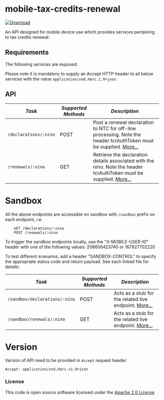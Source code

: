 mobile-tax-credits-renewal
=============================================

[ ![Download](https://api.bintray.com/packages/hmrc/releases/mobile-tax-credits-renewal/images/download.svg) ](https://bintray.com/hmrc/releases/mobile-tax-credits-renewal/_latestVersion)

An API designed for mobile device use which provides services pertaining to tax credits renewal.

Requirements
------------

The following services are exposed.

Please note it is mandatory to supply an Accept HTTP header to all below services with the value ```application/vnd.hmrc.1.0+json```. 

API
---

| *Task* | *Supported Methods* | *Description* |
|--------|----|----|
| ```/declarations/:nino``` | POST | Post a renewal declaration to NTC for off-line processing. Note the header tcrAuthToken must be supplied. [More...](docs/declarations.md) |
| ```/renewals/:nino``` | GET | Retrieve the declaration details associated with the nino. Note the header tcrAuthToken must be supplied. [More...](docs/renewals.md)|

# Sandbox
All the above endpoints are accessible on sandbox with `/sandbox` prefix on each endpoint, i.e:
```
    GET /declarations/:nino
    POST /renewals/:nino
```

To trigger the sandbox endpoints locally, use the "X-MOBILE-USER-ID" header with one of the following values:
208606423740 or 167927702220

To test different scenarios, add a header "SANDBOX-CONTROL" to specify the appropriate status code and return payload. 
See each linked file for details:

| *Task* | *Supported Methods* | *Description* |
|--------|----|----|
| ```/sandbox/declarations/:nino``` | POST | Acts as a stub for the related live endpoint. [More...](docs/sandbox/declarations.md)  |
| ```/sandbox/renewals/:nino``` | GET | Acts as a stub for the related live endpoint. [More...](docs/sandbox/renewals.md)|


# Version
Version of API need to be provided in `Accept` request header
```
Accept: application/vnd.hmrc.v1.0+json
```

### License

This code is open source software licensed under the [Apache 2.0 License]("http://www.apache.org/licenses/LICENSE-2.0.html")
